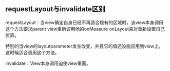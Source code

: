 ## requestLayout与invalidate区别

requestLayout：当view确定自身已经不再适合现有的区域时，该view本身调用这个方法要求parent view重新调用他的onMeasure onLayout来对重新设置自己位置。

特别的当view的layoutparameter发生改变，并且它的值还没能应用到view上，这时候适合调用这个方法。

invalidate：View本身调用迫使view重画。
